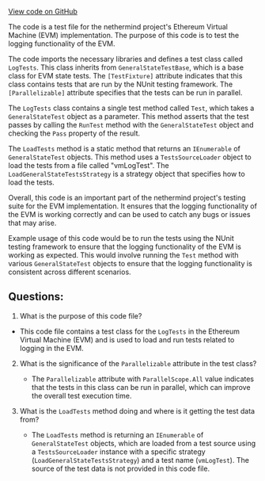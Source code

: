 [View code on GitHub](https://github.com/nethermindeth/nethermind/Ethereum.VM.Test/LogTests.cs)

The code is a test file for the nethermind project's Ethereum Virtual Machine (EVM) implementation. The purpose of this code is to test the logging functionality of the EVM. 

The code imports the necessary libraries and defines a test class called `LogTests`. This class inherits from `GeneralStateTestBase`, which is a base class for EVM state tests. The `[TestFixture]` attribute indicates that this class contains tests that are run by the NUnit testing framework. The `[Parallelizable]` attribute specifies that the tests can be run in parallel.

The `LogTests` class contains a single test method called `Test`, which takes a `GeneralStateTest` object as a parameter. This method asserts that the test passes by calling the `RunTest` method with the `GeneralStateTest` object and checking the `Pass` property of the result.

The `LoadTests` method is a static method that returns an `IEnumerable` of `GeneralStateTest` objects. This method uses a `TestsSourceLoader` object to load the tests from a file called "vmLogTest". The `LoadGeneralStateTestsStrategy` is a strategy object that specifies how to load the tests. 

Overall, this code is an important part of the nethermind project's testing suite for the EVM implementation. It ensures that the logging functionality of the EVM is working correctly and can be used to catch any bugs or issues that may arise. 

Example usage of this code would be to run the tests using the NUnit testing framework to ensure that the logging functionality of the EVM is working as expected. This would involve running the `Test` method with various `GeneralStateTest` objects to ensure that the logging functionality is consistent across different scenarios.
## Questions: 
 1. What is the purpose of this code file?
   - This code file contains a test class for the `LogTests` in the Ethereum Virtual Machine (EVM) and is used to load and run tests related to logging in the EVM.

2. What is the significance of the `Parallelizable` attribute in the test class?
   - The `Parallelizable` attribute with `ParallelScope.All` value indicates that the tests in this class can be run in parallel, which can improve the overall test execution time.

3. What is the `LoadTests` method doing and where is it getting the test data from?
   - The `LoadTests` method is returning an `IEnumerable` of `GeneralStateTest` objects, which are loaded from a test source using a `TestsSourceLoader` instance with a specific strategy (`LoadGeneralStateTestsStrategy`) and a test name (`vmLogTest`). The source of the test data is not provided in this code file.